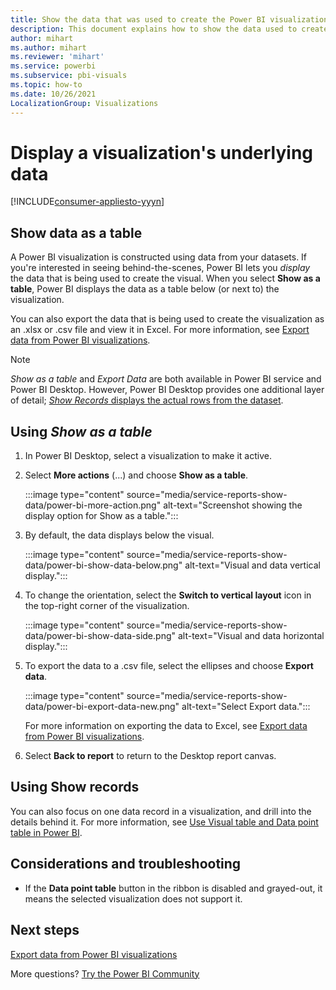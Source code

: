 ```yaml
---
title: Show the data that was used to create the Power BI visualization
description: This document explains how to show the data used to create a visual in Power BI and how to export that data to a .csv file.
author: mihart
ms.author: mihart
ms.reviewer: 'mihart'
ms.service: powerbi
ms.subservice: pbi-visuals
ms.topic: how-to
ms.date: 10/26/2021
LocalizationGroup: Visualizations
---
```

# Display a visualization's underlying data

[!INCLUDE[consumer-appliesto-yyyn](../includes/consumer-appliesto-nyyn.md)]

## Show data as a table

A Power BI visualization is constructed using data from your datasets. If you're interested in seeing behind-the-scenes, Power BI lets you *display* the data that is being used to create the visual. When you select **Show as a table**, Power BI displays the data as a table below (or next to) the visualization.

You can also export the data that is being used to create the visualization as an .xlsx or .csv file and view it in Excel. For more information, see [Export data from Power BI visualizations](power-bi-visualization-export-data.md).

> [!NOTE]
> *Show as a table* and *Export Data* are both available in Power BI service and Power BI Desktop. However, Power BI Desktop provides one additional layer of detail; [*Show Records* displays the actual rows from the dataset](../create-reports/desktop-see-data-see-records.md).

## Using *Show as a table*

1. In Power BI Desktop, select a visualization to make it active.

1. Select **More actions** (...) and choose **Show as a table**.

   :::image type="content" source="media/service-reports-show-data/power-bi-more-action.png" alt-text="Screenshot showing the display option for Show as a table.":::

1. By default, the data displays below the visual.

   :::image type="content" source="media/service-reports-show-data/power-bi-show-data-below.png" alt-text="Visual and data vertical display.":::

1. To change the orientation, select the **Switch to vertical layout** icon in the top-right corner of the visualization.

   :::image type="content" source="media/service-reports-show-data/power-bi-show-data-side.png" alt-text="Visual and data horizontal display.":::

1. To export the data to a .csv file, select the ellipses and choose **Export data**.

   :::image type="content" source="media/service-reports-show-data/power-bi-export-data-new.png" alt-text="Select Export data.":::

   For more information on exporting the data to Excel, see [Export data from Power BI visualizations](power-bi-visualization-export-data.md).

1. Select **Back to report** to return to the Desktop report canvas.

## Using Show records

You can also focus on one data record in a visualization, and drill into the details behind it. For more information, see [Use Visual table and Data point table in Power BI](../create-reports/desktop-see-data-see-records.md).

## Considerations and troubleshooting

- If the **Data point table** button in the ribbon is disabled and grayed-out, it means the selected visualization does not support it.

## Next steps

[Export data from Power BI visualizations](power-bi-visualization-export-data.md)

More questions? [Try the Power BI Community](https://community.powerbi.com/)
